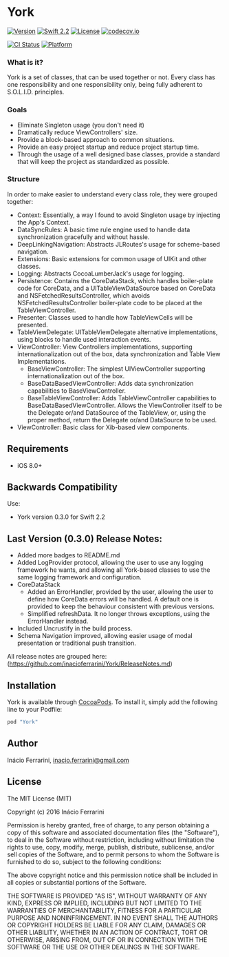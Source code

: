 # York
[![Version](https://img.shields.io/cocoapods/v/York.svg?style=flat)](http://cocoapods.org/pods/York)
[![Swift 2.2](https://img.shields.io/badge/Swift-2.2-orange.svg?style=flat)](https://swift.org/)
[![License](https://img.shields.io/cocoapods/l/York.svg?style=flat)](http://cocoapods.org/pods/York)
[![codecov.io](https://codecov.io/github/inacioferrarini/York/coverage.svg?branch=master)](https://codecov.io/github/inacioferrarini/York)

[![CI Status](http://img.shields.io/travis/inacioferrarini/York.svg?style=flat)](https://travis-ci.org/inacioferrarini/York)
[![Platform](https://img.shields.io/cocoapods/p/York.svg?style=flat)](http://cocoapods.org/pods/York)


### What is it?

York is a set of classes, that can be used together or not.
Every class has one responsibility and one responsibility only, being fully adherent to S.O.L.I.D. principles.


### Goals

* Eliminate Singleton usage (you don't need it)
* Dramatically reduce ViewControllers' size.
* Provide a block-based approach to common situations.
* Provide an easy project startup and reduce project startup time.
* Through the usage of a well designed base classes, provide a standard that will keep the project as standardized as possible.


### Structure

In order to make easier to understand every class role, they were grouped together:
* Context: Essentially, a way I found to avoid Singleton usage by injecting the App's Context.
* DataSyncRules: A basic time rule engine used to handle data synchronization gracefully and without hassle.
* DeepLinkingNavigation: Abstracts JLRoutes's usage for scheme-based navigation.
* Extensions: Basic extensions for common usage of UIKit and other classes.
* Logging: Abstracts CocoaLumberJack's usage for logging.
* Persistence: Contains the CoreDataStack, which handles boiler-plate code for CoreData, and a UITableViewDataSource based on CoreData and NSFetchedResultsController, which avoids NSFetchedResultsController boiler-plate code to be placed at the TableViewController.  
* Presenter: Classes used to handle how TableViewCells will be presented.
* TableViewDelegate: UITableViewDelegate alternative implementations, using blocks to handle used interaction events.
* ViewController: View Controllers implementations, supporting internationalization out of the box, data synchronization and Table View Implementations.
  * BaseViewController: The simplest UIViewController supporting internationalization out of the box.
  * BaseDataBasedViewController: Adds data synchronization capabilities to BaseViewController.
  * BaseTableViewController: Adds TableViewController capabilities to BaseDataBasedViewController. Allows the ViewController itself to be the Delegate or/and DataSource of the TableView, or, using the proper method, return the Delegate or/and DataSource to be used.
* ViewController: Basic class for Xib-based view components.


## Requirements

* iOS 8.0+


## Backwards Compatibility

Use:
* York version 0.3.0 for Swift 2.2



## Last Version (0.3.0) Release Notes:

* Added more badges to README.md
* Added LogProvider protocol, allowing the user to use any logging framework he wants, and allowing all York-based classes to use the same logging framework and configuration.
* CoreDataStack
  * Added an ErrorHandler, provided by the user, allowing the user to define how CoreData errors will be handled. A default one is provided to keep the behaviour consistent with previous versions.
  * Simplified refreshData. It no longer throws exceptions, using the ErrorHandler instead.
* Included Uncrustify in the build process.
* Schema Navigation improved, allowing easier usage of modal presentation or traditional push transition.

All release notes are grouped here: (https://github.com/inacioferrarini/York/ReleaseNotes.md)


## Installation

York is available through [CocoaPods](http://cocoapods.org). To install
it, simply add the following line to your Podfile:

```ruby
pod "York"
```


## Author

Inácio Ferrarini, inacio.ferrarini@gmail.com


## License

The MIT License (MIT)

Copyright (c) 2016 Inácio Ferrarini

Permission is hereby granted, free of charge, to any person obtaining a copy
of this software and associated documentation files (the "Software"), to deal
in the Software without restriction, including without limitation the rights
to use, copy, modify, merge, publish, distribute, sublicense, and/or sell
copies of the Software, and to permit persons to whom the Software is
furnished to do so, subject to the following conditions:

The above copyright notice and this permission notice shall be included in all
copies or substantial portions of the Software.

THE SOFTWARE IS PROVIDED "AS IS", WITHOUT WARRANTY OF ANY KIND, EXPRESS OR
IMPLIED, INCLUDING BUT NOT LIMITED TO THE WARRANTIES OF MERCHANTABILITY,
FITNESS FOR A PARTICULAR PURPOSE AND NONINFRINGEMENT. IN NO EVENT SHALL THE
AUTHORS OR COPYRIGHT HOLDERS BE LIABLE FOR ANY CLAIM, DAMAGES OR OTHER
LIABILITY, WHETHER IN AN ACTION OF CONTRACT, TORT OR OTHERWISE, ARISING FROM,
OUT OF OR IN CONNECTION WITH THE SOFTWARE OR THE USE OR OTHER DEALINGS IN THE
SOFTWARE.
